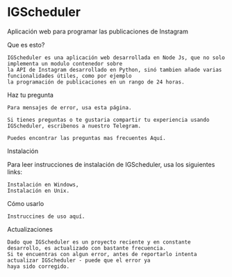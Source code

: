 # IGScheduler
Aplicación web para programar las publicaciones de Instagram

Que es esto?

    IGScheduler es una aplicación web desarrollada en Node Js, que no solo implementa un modulo contenedor sobre 
    la API de Instagram desarrollado en Python, sinó tambien añade varias funcionalidades útiles, como por ejemplo 
    la programación de publicaciones en un rango de 24 horas.

Haz tu pregunta

    Para mensajes de error, usa esta página.

    Si tienes preguntas o te gustaria compartir tu experiencia usando IGScheduler, escribenos a nuestro Telegram.

    Puedes encontrar las preguntas mas frecuentes Aquí.
    
Instalación

Para leer instrucciones de instalación de IGScheduler, usa los siguientes links:

    Instalación en Windows,
    Instalación en Unix.
    
Cómo usarlo

    Instruccines de uso aquí.


Actualizaciones

    Dado que IGScheduler es un proyecto reciente y en constante desarrollo, es actualizado con bastante frecuencia. 
    Si te encuentras con algun error, antes de reportarlo intenta actualizar IGScheduler - puede que el error ya 
    haya sido corregido.
